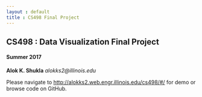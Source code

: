 ```yaml
---
layout : default
title : CS498 Final Project
---
```


## CS498 : Data Visualization Final Project 

#### Summer 2017  

**Alok K. Shukla** _alokks2@illinois.edu_ 

Please navigate to http://alokks2.web.engr.illinois.edu/cs498/#/ for demo or browse code on GitHub.
